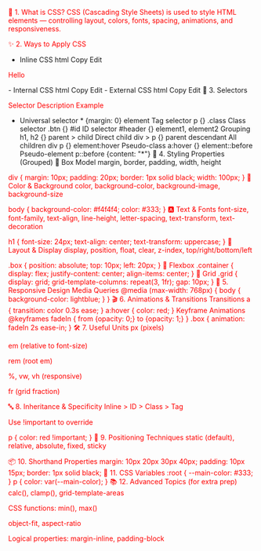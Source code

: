 🌈 1. What is CSS?
CSS (Cascading Style Sheets) is used to style HTML elements — controlling layout, colors, fonts, spacing, animations, and responsiveness.

✨ 2. Ways to Apply CSS
- Inline CSS
html
Copy
Edit
<p style="color:red;">Hello</p>
- Internal CSS
html
Copy
Edit
<style>
  p { color: red; }
</style>
- External CSS
html
Copy
Edit
<link rel="stylesheet" href="styles.css">
🔗 3. Selectors

Selector	Description	Example
*	Universal selector	* {margin: 0}
element	Tag selector	p {}
.class	Class selector	.btn {}
#id	ID selector	#header {}
element1, element2	Grouping	h1, h2 {}
parent > child	Direct child	div > p {}
parent descendant	All children	div p {}
element:hover	Pseudo-class	a:hover {}
element::before	Pseudo-element	p::before {content: "*"}
🎨 4. Styling Properties (Grouped)
📏 Box Model
margin, border, padding, width, height

div {
  margin: 10px;
  padding: 20px;
  border: 1px solid black;
  width: 100px;
}
🎨 Color & Background
color, background-color, background-image, background-size

body {
  background-color: #f4f4f4;
  color: #333;
}
🅰️ Text & Fonts
font-size, font-family, text-align, line-height, letter-spacing, text-transform, text-decoration

h1 {
  font-size: 24px;
  text-align: center;
  text-transform: uppercase;
}
📐 Layout & Display
display, position, float, clear, z-index, top/right/bottom/left

.box {
  position: absolute;
  top: 10px;
  left: 20px;
}
🧱 Flexbox
.container {
  display: flex;
  justify-content: center;
  align-items: center;
}
🔲 Grid
.grid {
  display: grid;
  grid-template-columns: repeat(3, 1fr);
  gap: 10px;
}
📱 5. Responsive Design
Media Queries
@media (max-width: 768px) {
  body {
    background-color: lightblue;
  }
}
🎬 6. Animations & Transitions
Transitions
a {
  transition: color 0.3s ease;
}
a:hover {
  color: red;
}
Keyframe Animations
@keyframes fadeIn {
  from {opacity: 0;}
  to {opacity: 1;}
}
.box {
  animation: fadeIn 2s ease-in;
}
🛠️ 7. Useful Units
px (pixels)

em (relative to font-size)

rem (root em)

%, vw, vh (responsive)

fr (grid fraction)

🔤 8. Inheritance & Specificity
Inline > ID > Class > Tag

Use !important to override

p {
  color: red !important;
}
🎯 9. Positioning Techniques
static (default), relative, absolute, fixed, sticky

📦 10. Shorthand Properties
margin: 10px 20px 30px 40px;
padding: 10px 15px;
border: 1px solid black;
🎯 11. CSS Variables
:root {
  --main-color: #333;
}
p {
  color: var(--main-color);
}
📚 12. Advanced Topics (for extra prep)
calc(), clamp(), grid-template-areas

CSS functions: min(), max()

object-fit, aspect-ratio

Logical properties: margin-inline, padding-block